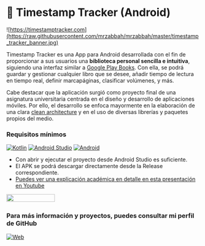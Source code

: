 # 📖 Timestamp Tracker (Android)
![https://timestamptracker.com](https://raw.githubusercontent.com/mrzabbah/mrzabbah/master/timestamp_tracker_banner.jpg)

Timestamp Tracker es una App para Android desarrollada con el fin de proporcionar a sus usuarios una **biblioteca personal
sencilla e intuitiva**, siguiendo una interfaz similar a [Google Play Books](https://play.google.com/books). Con ella, se 
podrá guardar y gestionar cualquier libro que se desee, añadir tiempo de lectura en tiempo real, definir marcapáginas, 
clasificar volúmenes, y más.

Cabe destacar que la aplicación surgió como proyecto final de una asignatura universitaria centrada en el diseño y 
desarrollo de aplicaciones móviles. Por ello, el desarrollo se enfoca mayormente en la elaboración de una clara [clean 
architecture](https://medium.com/swlh/clean-architecture-in-android-a-beginner-approach-be0ce00d806b#:~:text=1%20A%20bit%20of%20theory%20%28not%20much%20I,data%20layer%206%20The%20presentation%20%28or%20app%29%20layer)
y en el uso de diversas librerías y paquetes propios del medio.

### Requisitos mínimos
[![Kotlin](https://img.shields.io/badge/Kotlin-1.5-318787?longCache=true&style=flat-square)](https://kotlinlang.org)
[![Android Studio](https://img.shields.io/badge/Android_Studio-4.2-779f2d.svg?longCache=true&style=flat-square)](https://developer.android.com/studio)
[![Android](https://img.shields.io/badge/Android-5-cf3065.svg?longCache=true&style=flat-square)](https://www.android.com)

* Con abrir y ejecutar el proyecto desde Android Studio es suficiente.
* El APK se podrá descargar directamente desde la Release correspondiente.
* [Puedes ver una explicación académica en detalle en esta presentación en Youtube](https://youtu.be/fK7vCTGFiRM)

<a href="https://youtu.be/fK7vCTGFiRM"><img src="http://i3.ytimg.com/vi/fK7vCTGFiRM/maxresdefault.jpg" style="height: 50%; 
width:50%;"/></a>

### Para más información y proyectos, puedes consultar mi perfil de GitHub

[![Web](https://img.shields.io/badge/GitHub-MrZabbah-9b854b?style=for-the-badge&logo=github&logoColor=white&labelColor=101010)](https://github.com/mrzabbah)
